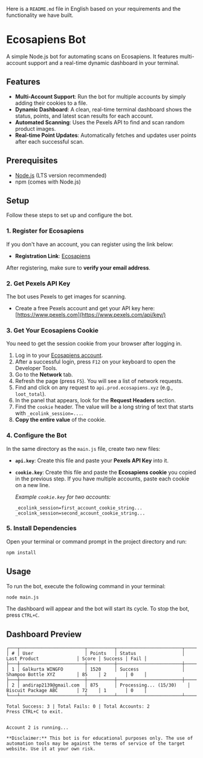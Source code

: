 Here is a `README.md` file in English based on your requirements and the functionality we have built.

# Ecosapiens Bot

A simple Node.js bot for automating scans on Ecosapiens. It features multi-account support and a real-time dynamic dashboard in your terminal.

## Features

- **Multi-Account Support**: Run the bot for multiple accounts by simply adding their cookies to a file.
- **Dynamic Dashboard**: A clean, real-time terminal dashboard shows the status, points, and latest scan results for each account.
- **Automated Scanning**: Uses the Pexels API to find and scan random product images.
- **Real-time Point Updates**: Automatically fetches and updates user points after each successful scan.

## Prerequisites

- [Node.js](https://nodejs.org/) (LTS version recommended)
- npm (comes with Node.js)

## Setup

Follow these steps to set up and configure the bot.

### 1\. Register for Ecosapiens

If you don't have an account, you can register using the link below:

- **Registration Link**: [Ecosapiens](https://prod.ecosapiens.xyz/mobile/login/register/?referral_code=OLYQU5V6)

After registering, make sure to **verify your email address**.

### 2\. Get Pexels API Key

The bot uses Pexels to get images for scanning.

- Create a free Pexels account and get your API key here: [https://www.pexels.com](https://www.pexels.com/api/key/)

### 3\. Get Your Ecosapiens Cookie

You need to get the session cookie from your browser after logging in.

1.  Log in to your [Ecosapiens account](https://prod.ecosapiens.xyz/mobile/login/).
2.  After a successful login, press `F12` on your keyboard to open the Developer Tools.
3.  Go to the **Network** tab.
4.  Refresh the page (press `F5`). You will see a list of network requests.
5.  Find and click on any request to `api.prod.ecosapiens.xyz` (e.g., `loot_total`).
6.  In the panel that appears, look for the **Request Headers** section.
7.  Find the `cookie` header. The value will be a long string of text that starts with `_ecolink_session=...`.
8.  **Copy the entire value** of the cookie.

### 4\. Configure the Bot

In the same directory as the `main.js` file, create two new files:

- **`api.key`**:
  Create this file and paste your **Pexels API Key** into it.

- **`cookie.key`**:
  Create this file and paste the **Ecosapiens cookie** you copied in the previous step. If you have multiple accounts, paste each cookie on a new line.

  _Example `cookie.key` for two accounts:_

  ```
  _ecolink_session=first_account_cookie_string...
  _ecolink_session=second_account_cookie_string...
  ```

### 5\. Install Dependencies

Open your terminal or command prompt in the project directory and run:

```bash
npm install
```

## Usage

To run the bot, execute the following command in your terminal:

```bash
node main.js
```

The dashboard will appear and the bot will start its cycle. To stop the bot, press `CTRL+C`.

## Dashboard Preview

```
┌───┬────────────────────────┬──────────┬────────────────────────┬───────────────────────────┬───────┬─────────┬──────┐
│ # │ User                   │ Points   │ Status                 │ Last Product              │ Score │ Success │ Fail │
├───┼────────────────────────┼──────────┼────────────────────────┼───────────────────────────┼───────┼─────────┼──────┤
│ 1 │ Galkurta WINGFO        │ 1520     │ Success                │ Shampoo Bottle XYZ        │ 85    │ 2       │ 0    │
├───┼────────────────────────┼──────────┼────────────────────────┼───────────────────────────┼───────┼─────────┼──────┤
│ 2 │ andirap2139@gmail.com  │ 875      │ Processing... (15/30)    │ Biscuit Package ABC       │ 72    │ 1       │ 0    │
└───┴────────────────────────┴──────────┴────────────────────────┴───────────────────────────┴───────┴─────────┴──────┘

Total Success: 3 | Total Fails: 0 | Total Accounts: 2
Press CTRL+C to exit.


Account 2 is running...

**Disclaimer:** This bot is for educational purposes only. The use of automation tools may be against the terms of service of the target website. Use it at your own risk.
```
